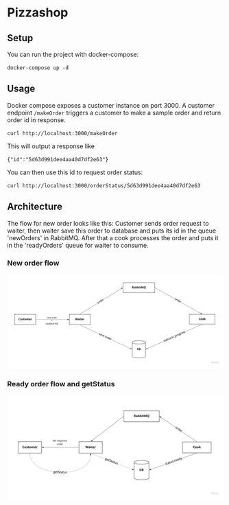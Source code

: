 # Pizzashop

## Setup

You can run the project with docker-compose:
```
docker-compose up -d
```
## Usage

Docker compose exposes a customer instance on port 3000. A customer endpoint `/makeOrder` triggers a customer to make a sample order and return order id in response. 
```
curl http://localhost:3000/makeOrder
```
This will output a response like
```
{"id":"5d63d991dee4aa40d7df2e63"}
```
You can then use this id to request order status:
```
curl http://localhost:3000/orderStatus/5d63d991dee4aa40d7df2e63
```
## Architecture
The flow for new order looks like this:
Customer sends order request to waiter, then waiter save this order to database and puts its id in the queue 'newOrders' in RabbitMQ. After that a cook processes the order and puts it in the 'readyOrders' queue for waiter to consume.

### New order flow
![](./schema1.jpeg)

### Ready order flow and getStatus
![](./schema2.jpeg)
